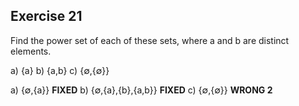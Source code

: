 ## Exercise 21

Find the power set of each of these sets, where a and b are distinct elements.

a) {a} 
b) {a,b} 
c) {∅,{∅}}

a) {∅,{a}} **FIXED**
b) {∅,{a},{b},{a,b}} **FIXED** 
c) {∅,{∅}} **WRONG 2**
